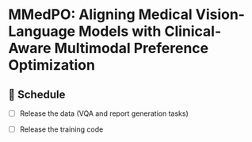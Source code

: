 # MMedPO: Aligning Medical Vision-Language Models with Clinical-Aware Multimodal Preference Optimization

## 📅 Schedule

- [ ] Release the data (VQA and report generation tasks)

- [ ] Release the training code